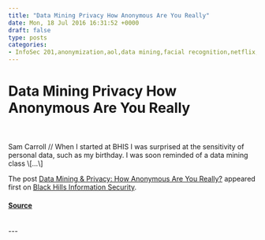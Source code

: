 ```yaml
---
title: "Data Mining Privacy How Anonymous Are You Really"
date: Mon, 18 Jul 2016 16:31:52 +0000
draft: false
type: posts
categories: 
- InfoSec 201,anonymization,aol,data mining,facial recognition,netflix,personal data,pokemon go,privacy,social security
---
```

# Data Mining Privacy How Anonymous Are You Really

<br/>

<br/>
Sam Carroll // When I started at BHIS I was surprised at the sensitivity of personal data, such as my birthday. I was soon reminded of a data mining class \[…\]

The post [Data Mining & Privacy: How Anonymous Are You Really?](https://www.blackhillsinfosec.com/data-mining-privacy-how-anonymous-are-you-really/) appeared first on [Black Hills Information Security](https://www.blackhillsinfosec.com).

#### [Source](https://www.blackhillsinfosec.com/data-mining-privacy-how-anonymous-are-you-really/)

<br/>
---
